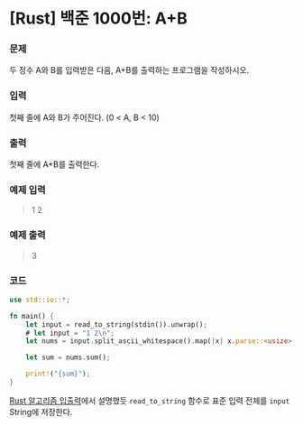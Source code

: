# [Rust] 백준 1000번: A+B

### 문제
두 정수 A와 B를 입력받은 다음, A+B를 출력하는 프로그램을 작성하시오.

### 입력
첫째 줄에 A와 B가 주어진다. (0 < A, B < 10)

### 출력
첫째 줄에 A+B를 출력한다.

### 예제 입력
> 1 2

### 예제 출력
> 3

### 코드

```rust
use std::io::*;

fn main() {
    let input = read_to_string(stdin()).unwrap();
    # let input = "1 2\n";
    let nums = input.split_ascii_whitespace().map(|x| x.parse::<usize>().unwrap());

    let sum = nums.sum();

    print!("{sum}");
}
```

[Rust 알고리즘 입출력](Rust-알고리즘-입출력.md)에서 설명했듯 `read_to_string` 함수로 표준 입력 전체를 `input` String에 저장한다.
